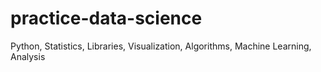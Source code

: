 # practice-data-science
Python, Statistics, Libraries, Visualization, Algorithms, Machine Learning, Analysis
